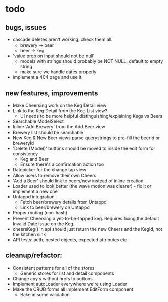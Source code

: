 # todo


## bugs, issues

- cascade deletes aren't working, check them all.
  - brewery -> beer
  - beer -> keg
- 'value prop on input should not be null'
  - models with strings should probably be NOT NULL, default to empty string
  - make sure we handle dates properly
- implement a 404 page and use it


## new features, improvements

- Make Cheersing work on the Keg Detail view
- Link to the Keg Detail from the Keg List view?
  - UI needs to be more helpful distinguishing/explaining Kegs vs Beers
- Searchable ModelSelect
- Inline 'Add Brewery' from the Add Beer view
- Brewery list should be searchable
- New Keg & New Beer views parse querystrings to pre-fill the beerId or breweryId
- 'Delete {Model}' buttons should be moved to inside the edit form for consistency
  - Keg and Beer
  - Ensure there's a confirmation action too
- Datepicker for the change tap view
- Allow users to remove their own Cheers
- 'Add a Beer' should link to beers/new instead of inline creation
- Loader used to look better (the wave motion was clearer) - fix it or implement a new one
- Untappd integration
  - Fetch beer/brewery details from Untappd
  - Link to beer/brewery on Untappd
- Proper routing (non-hash)
- Prevent Cheersing a yet-to-be-tapped keg. Requires fixing the default Invalid Date issue on the Keg.
- cheersKeg() in api should just return the new Cheers and the KegId, not the kitchen sink
- API tests: auth, nested objects, expected attributes etc

## cleanup/refactor:

- Consistent patterns for all of the stores
  - Generic stores for list and detail components
- Change any <A>s without hrefs to buttons
- Implement autoLoader everywhere we're using Loader
- Make the CRUD forms all implement EditForm component
  - Bake in some validation
